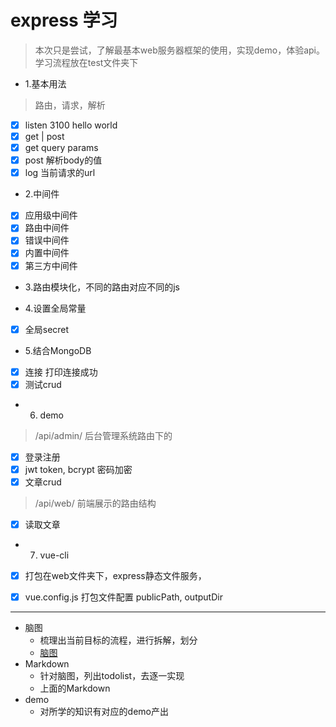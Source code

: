 # express 学习

> 本次只是尝试，了解最基本web服务器框架的使用，实现demo，体验api。
> 学习流程放在test文件夹下

- 1.基本用法
> 路由，请求，解析
- [x]  listen 3100 hello world
- [x]  get | post
- [x]  get query params
- [x]  post 解析body的值
- [x]  log 当前请求的url

- 2.中间件
- [x] 应用级中间件
- [x] 路由中间件
- [x] 错误中间件
- [x] 内置中间件
- [x] 第三方中间件

- 3.路由模块化，不同的路由对应不同的js

- 4.设置全局常量
- [x] 全局secret

- 5.结合MongoDB
- [x] 连接 打印连接成功
- [x] 测试crud

- 6. demo
> /api/admin/  后台管理系统路由下的
- [x] 登录注册
- [x] jwt token, bcrypt 密码加密
- [x] 文章crud
> /api/web/    前端展示的路由结构
- [x] 读取文章

- 7. vue-cli
- [x] 打包在web文件夹下，express静态文件服务，
- [x] vue.config.js 打包文件配置 publicPath, outputDir 





-----------
- 脑图
    - 梳理出当前目标的流程，进行拆解，划分
    - [脑图](https://naotu.baidu.com/file/7124ae9174416675d8eba4bff62983fe)
- Markdown
    - 针对脑图，列出todolist，去逐一实现
    - 上面的Markdown
- demo
    - 对所学的知识有对应的demo产出


